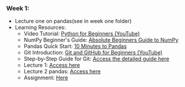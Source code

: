 ### Week 1: 
  - Lecture one on pandas(see in week one folder)
  - Learning Resources:
      - Video Tutorial: [Python for Beginners (YouTube)](https://youtu.be/rfscVS0vtbw?feature=shared)
      - NumPy Beginner's Guide: [Absolute Beginners Guide to NumPy](https://numpy.org/doc/stable/user/absolute_beginners.html)
      - Pandas Quick Start: [10 Minutes to Pandas](https://pandas.pydata.org/docs/user_guide/10min.html)
      - Git Introduction: [Git and GitHub for Beginners (YouTube)](https://youtu.be/ufKRYe8ZPaw?si=a4SBTrihYvqtEP9c)
      - Step-by-Step Guide for Git: [Access the detailed guide here](https://docs.google.com/document/d/1sjPg7S7KgbMxyA8JhXw5k92zJoDDBR6DcJh6Ezw1fbw/edit?usp=sharing)
      - Lecture 1: [Access here](https://github.com/rpyaduvanshi950/VisionCraft-TheWinter-Challenge/blob/main/Week1/Lecture%201%20-%20Python.ipynb)
      - Lecture 2 pandas: [Access here](https://github.com/rpyaduvanshi950/VisionCraft-TheWinter-Challenge/blob/main/Week1/Lecture%202%20-%20Pandas.ipynb)
      - Assignment: [Here](https://github.com/rpyaduvanshi950/VisionCraft-TheWinter-Challenge/blob/main/Week1/Assignment1.ipynb)
